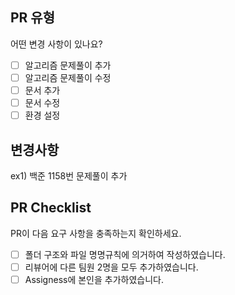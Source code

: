 ## PR 유형
어떤 변경 사항이 있나요?

- [ ] 알고리즘 문제풀이 추가
- [ ] 알고리즘 문제풀이 수정
- [ ] 문서 추가
- [ ] 문서 수정
- [ ] 환경 설정

## 변경사항
ex1) 백준 1158번 문제풀이 추가

## PR Checklist
PR이 다음 요구 사항을 충족하는지 확인하세요.

- [ ] 폴더 구조와 파일 명명규칙에 의거하여 작성하였습니다.
- [ ] 리뷰어에 다른 팀원 2명을 모두 추가하였습니다.
- [ ] Assigness에 본인을 추가하였습니다.
